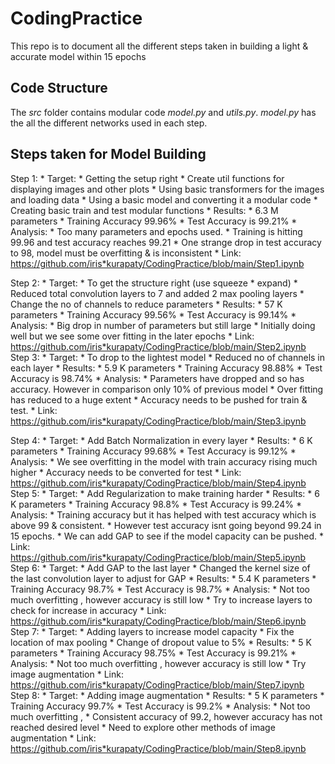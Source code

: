 # CodingPractice
This repo is to document all the different steps taken in building a light & accurate model within 15 epochs

## Code Structure
The *src* folder contains modular code *model.py* and *utils.py*. *model.py* has the all the different networks used in each step.

## Steps taken for Model Building
Step 1:
	* Target: 
		* Getting the setup right
		* Create util functions for displaying images and other plots
		* Using basic transformers for the images and loading data
		* Using a basic model and converting it a modular code 
		* Creating basic train and test modular functions
	* Results:
		* 6.3 M parameters
		* Training Accuracy 99.96%
		* Test Accuracy is 99.21%
	* Analysis:
		* Too many parameters and epochs used.
		* Training is hitting 99.96 and test accuracy reaches 99.21
		* One strange drop in test accuracy to 98, model must be overfitting & is inconsistent
	* Link: https://github.com/iris*kurapaty/CodingPractice/blob/main/Step1.ipynb

Step 2:
	* Target: 
		* To get the structure right (use squeeze * expand)
		* Reduced total convolution layers to 7 and added 2 max pooling layers
		* Change the no of channels to reduce parameters
	* Results:
		* 57 K parameters
		* Training Accuracy 99.56%
		* Test Accuracy is 99.14%
	* Analysis:
		* Big drop in number of parameters but still large
		* Initially doing well but we see some over fitting in the later epochs
	* Link: https://github.com/iris*kurapaty/CodingPractice/blob/main/Step2.ipynb
Step 3:
	* Target: 
		* To drop to the lightest model
		* Reduced no of channels in each layer
	* Results:
		* 5.9 K parameters
		* Training Accuracy 98.88%
		* Test Accuracy is 98.74%
	* Analysis:
		* Parameters have dropped and so has accuracy. However in comparison only 10% of previous model
		* Over fitting has reduced to a huge extent
		* Accuracy needs to be pushed for train & test.
	* Link: https://github.com/iris*kurapaty/CodingPractice/blob/main/Step3.ipynb

Step 4:
	* Target: 
		* Add Batch Normalization in every layer
	* Results:
		* 6 K parameters
		* Training Accuracy 99.68%
		* Test Accuracy is 99.12%
	* Analysis:
		* We see overfitting in the model with train accuracy rising much higher
		* Accuracy needs to be converted for test
	* Link: https://github.com/iris*kurapaty/CodingPractice/blob/main/Step4.ipynb
Step 5:
	* Target: 
		* Add Regularization to make training harder
	* Results:
		* 6 K parameters
		* Training Accuracy 98.8%
		* Test Accuracy is 99.24%
	* Analysis:
		* Training accuracy but it has helped with test accuracy which is above 99 & consistent.
		* However test accuracy isnt going beyond 99.24 in 15 epochs.
		* We can add GAP to see if the model capacity can be pushed.
	* Link: https://github.com/iris*kurapaty/CodingPractice/blob/main/Step5.ipynb
Step 6:
	* Target: 
		* Add GAP to the last layer
		* Changed the kernel size of the last convolution layer to adjust for GAP
	* Results:
		* 5.4 K parameters
		* Training Accuracy 98.7%
		* Test Accuracy is 98.7%
	* Analysis:
		* Not too much overfitting , however accuracy is still low
		* Try to increase layers to check for increase in accuracy
	* Link: https://github.com/iris*kurapaty/CodingPractice/blob/main/Step6.ipynb
Step 7:
	* Target: 
		* Adding layers to increase model capacity
		* Fix the location of max pooling
		* Change of dropout value to 5%
	* Results:
		* 5 K parameters
		* Training Accuracy 98.75%
		* Test Accuracy is 99.21%
	* Analysis:
		* Not too much overfitting , however accuracy is still low
		* Try image augmentation 
	* Link: https://github.com/iris*kurapaty/CodingPractice/blob/main/Step7.ipynb
Step 8:
	* Target: 
		* Adding image augmentation 
	* Results:
		* 5 K parameters
		* Training Accuracy 99.7%
		* Test Accuracy is 99.2%
	* Analysis:
		* Not too much overfitting , 
		* Consistent accuracy of 99.2, however accuracy has not reached desired level
		* Need to explore other methods of image augmentation
	* Link: https://github.com/iris*kurapaty/CodingPractice/blob/main/Step8.ipynb
